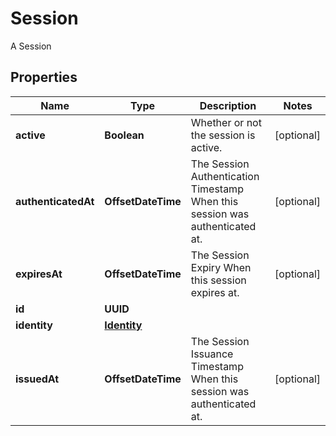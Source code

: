 

# Session

A Session

## Properties

Name | Type | Description | Notes
------------ | ------------- | ------------- | -------------
**active** | **Boolean** | Whether or not the session is active. |  [optional]
**authenticatedAt** | **OffsetDateTime** | The Session Authentication Timestamp  When this session was authenticated at. |  [optional]
**expiresAt** | **OffsetDateTime** | The Session Expiry  When this session expires at. |  [optional]
**id** | **UUID** |  | 
**identity** | [**Identity**](Identity.md) |  | 
**issuedAt** | **OffsetDateTime** | The Session Issuance Timestamp  When this session was authenticated at. |  [optional]



